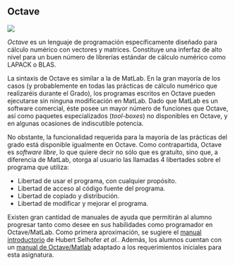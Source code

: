 ## Octave

![](https://upload.wikimedia.org/wikipedia/commons/thumb/6/6a/Gnu-octave-logo.svg/283px-Gnu-octave-logo.svg.png)

*Octave* es un lenguaje de programación específicamente diseñado para cálculo numérico con vectores y matrices. Constituye una inferfaz de alto nivel para un buen número de librerías estándar de cálculo numérico como LAPACK o BLAS.

La sintaxis de Octave es similar a la de MatLab. En la gran mayoría de los casos (y probablemente en todas las prácticas de cálculo numérico que realizaréis durante el Grado), los programas escritos en Octave pueden ejecutarse sin ninguna modificación en MatLab. Dado que MatLab es un software comercial, éste posee un mayor número de funciones que Octave, así como paquetes especializados (*tool-boxes*) no disponibles en Octave, y en algunas ocasiones de indiscutible potencia.

No obstante, la funcionalidad requerida para la mayoría de las prácticas del grado está disponible igualmente en Octave. Como contrapartida, Octave es *software libre*, lo que quiere decir no sólo que es gratuíto, sino que, a diferencia de MatLab, otorga al usuario las llamadas 4 libertades sobre el programa que utiliza:

 * Libertad de usar el programa, con cualquier propósito.
 * Libertad de acceso al código fuente del programa.
 * Libertad de copiado y distribución.
 * Libertad de modificar y mejorar el programa.

Existen gran cantidad de manuales de ayuda que permitirán al alumno progresar tanto como desee en sus habilidades como programador en Octave/MatLab. Como primera aproximación, se sugiere el [manual introductorio](http://math.jacobs-university.de/oliver/teaching/iub/resources/octave/octave-intro/octave-intro.html) de Hubert Selhofer *et al.*. Además, los alumnos cuentan con un [manual de Octave/Matlab](http://meteo.unican.es/work/juaco/G328_intro_Octave.pdf) adaptado a los requerimientos iniciales para esta asignatura.
